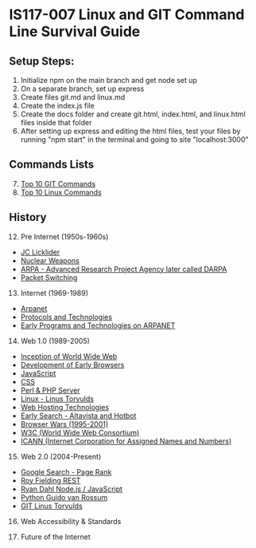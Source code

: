 # IS117-007 Linux and GIT Command Line Survival Guide

## Setup Steps:

1. Initialize npm on the main branch and get node set up
2. On a separate branch, set up express
3. Create files git.md and linux.md
4. Create the index.js file
5. Create the docs folder and create git.html, index.html, and linux.html files inside that folder
6. After setting up express and editing the html files, test your files by running "npm start" in the terminal and going to site "localhost:3000"

## Commands Lists

7. [Top 10 GIT Commands](git.md)
8. [Top 10 Linux Commands](linux.md)

## History

12. Pre Internet (1950s-1960s)
- [JC Licklider](JC.md)
- [Nuclear Weapons](Nuclear.md)
- [ARPA - Advanced Research Project Agency later called DARPA](ARPA.md)
- [Packet Switching](PS.md)

13. Internet (1969-1989)
- [Arpanet](Arpanet.md)
- [Protocols and Technologies](VCBK.md)
- [Early Programs and Technologies on ARPANET](EPTA.md)

14. Web 1.0 (1989-2005)
- [Inception of World Wide Web](WORLDWW.md)
- [Development of Early Browsers](EarlyBrowsers.md)
- [JavaScript](JS.md)
- [CSS](CSS.md)
- [Perl & PHP Server](PPHP.md)
- [Linux - Linus Torvulds](LinuxHis.md)
- [Web Hosting Technologies](WHT.md)
- [Early Search - Altavista and Hotbot](EarlySearch.md)
- [Browser Wars (1995-2001)](BrowserWars.md)
- [W3C (World Wide Web Consortium)](W3C.md)
- [ICANN (Internet Corporation for Assigned Names and Numbers)](ICANN.md)

15. Web 2.0 (2004-Present)
- [Google Search - Page Rank](PageRank.md)
- [Roy Fielding REST](REST.md)
- [Ryan Dahl Node.js / JavaScript](RD.md)
- [Python Guido van Rossum](PGVR.md)
- [GIT Linus Torvulds](GITHis.md)

16. Web Accessibility & Standards

17. Future of the Internet